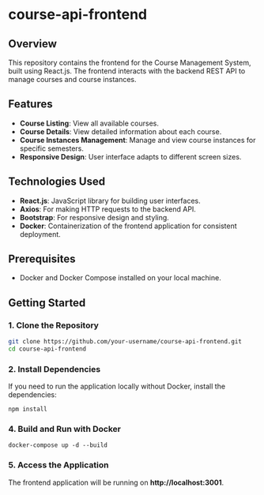 # course-api-frontend

## Overview

This repository contains the frontend for the Course Management System, built using React.js. The frontend interacts with the backend REST API to manage courses and course instances.

## Features

- **Course Listing**: View all available courses.
- **Course Details**: View detailed information about each course.
- **Course Instances Management**: Manage and view course instances for specific semesters.
- **Responsive Design**: User interface adapts to different screen sizes.

## Technologies Used

- **React.js**: JavaScript library for building user interfaces.
- **Axios**: For making HTTP requests to the backend API.
- **Bootstrap**: For responsive design and styling.
- **Docker**: Containerization of the frontend application for consistent deployment.

## Prerequisites

- Docker and Docker Compose installed on your local machine.

## Getting Started

### 1. Clone the Repository

```bash
git clone https://github.com/your-username/course-api-frontend.git
cd course-api-frontend
```
### 2. Install Dependencies
If you need to run the application locally without Docker, install the dependencies:
```
npm install
```
### 4. Build and Run with Docker
```
docker-compose up -d --build
```
### 5. Access the Application
The frontend application will be running on **http://localhost:3001**.
